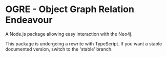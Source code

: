 # OGRE - Object Graph Relation Endeavour

A Node.js package allowing easy interaction with the Neo4j.

This package is undergoing a rewrite with TypeScript. 
If you want a stable documented version, switch to the 'stable' branch.